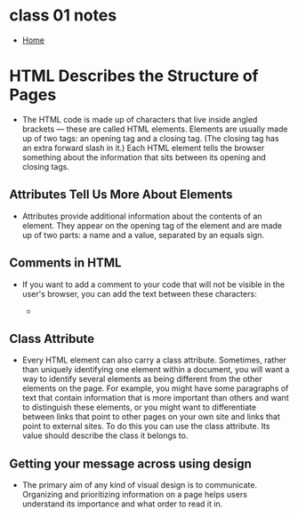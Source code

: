  # class 01 notes

 - [Home](https://seidomo.github.io/201-reading-notes/home) 



 # HTML Describes the Structure of Pages

 - The HTML code is made up of characters that live inside angled
   brackets — these are called HTML elements. Elements are usually
   made up of two tags: an opening tag and a closing tag. (The closing tag
   has an extra forward slash in it.) Each HTML element tells the browser
   something about the information that sits between its opening and
   closing tags.

## Attributes Tell Us More About Elements

- Attributes provide additional information
  about the contents of an element. They appear
  on the opening tag of the element and are
  made up of two parts: a name and a value,
  separated by an equals sign.

## Comments in HTML  
- If you want to add a comment to your code that will not be
  visible in the user's browser, you can add the text between these
  characters:

     * <!-- -->

## Class Attribute

-  Every HTML element can also carry a class attribute.
Sometimes, rather than uniquely identifying one element within
a document, you will want a way to identify several elements
as being different from the other elements on the page.
For example, you might have some paragraphs of text that
contain information that is more important than others and want
to distinguish these elements, or you might want to differentiate
between links that point to other pages on your own site and links
that point to external sites. To do this you can use the
class attribute. Its value should describe the class it belongs to. 

## Getting your message across using design

- The primary aim of any kind of visual design is to communicate. Organizing and prioritizing
information on a page helps users understand its importance and what order to read it in.
